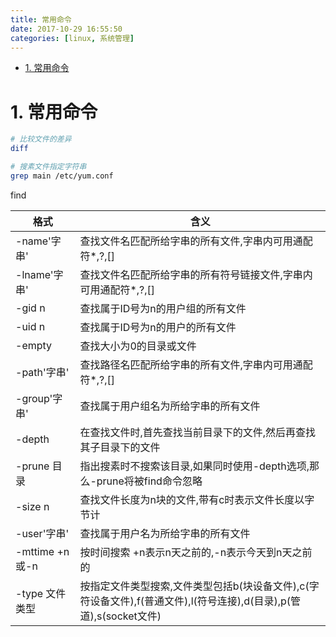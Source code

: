 ```yaml
---
title: 常用命令
date: 2017-10-29 16:55:50
categories: [linux, 系统管理]
---
```


<!-- TOC -->

- [1. 常用命令](#1-常用命令)

<!-- /TOC -->



<a id="markdown-1-常用命令" name="1-常用命令"></a>
# 1. 常用命令

```bash
# 比较文件的差异
diff

# 搜素文件指定字符串
grep main /etc/yum.conf
```

find

格式|含义
-|-
-name'字串' | 查找文件名匹配所给字串的所有文件,字串内可用通配符*,?,[]
-lname'字串' | 查找文件名匹配所给字串的所有符号链接文件,字串内可用通配符*,?,[]
-gid n | 查找属于ID号为n的用户组的所有文件
-uid n | 查找属于ID号为n的用户的所有文件
-empty | 查找大小为0的目录或文件
-path'字串' | 查找路径名匹配所给字串的所有文件,字串内可用通配符*,?,[]
-group'字串' | 查找属于用户组名为所给字串的所有文件
-depth | 在查找文件时,首先查找当前目录下的文件,然后再查找其子目录下的文件
-prune 目录 | 指出搜素时不搜索该目录,如果同时使用-depth选项,那么-prune将被find命令忽略
-size n | 查找文件长度为n块的文件,带有c时表示文件长度以字节计
-user'字串'|查找属于用户名为所给字串的所有文件
-mttime +n或-n|按时间搜索 +n表示n天之前的,-n表示今天到n天之前的
-type 文件类型|按指定文件类型搜索,文件类型包括b(块设备文件),c(字符设备文件),f(普通文件),l(符号连接),d(目录),p(管道),s(socket文件)
